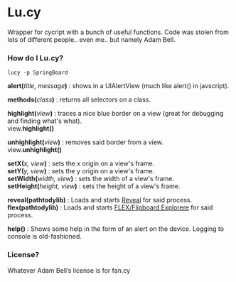 # Lu.cy

Wrapper for cycript with a bunch of useful functions. Code was stolen from lots of different people.. even me.. but namely Adam Bell.

### How do I Lu.cy?
```
lucy -p SpringBoard
```

**alert(**_title, message_**)** : shows <something> in a UIAlertView (much like alert() in javscript).

**methods(**_class_**)** : returns all selectors on a class.  
  
**highlight(**_view_**)** : traces a nice blue border on a view (great for debugging and finding what's what).  
view.**highlight()**

**unhighlight(**_view_**)** : removes said border from a view.  
view.**unhighlight()**  

**setX(**_x, view_**)** : sets the x origin on a view's frame.  
**setY(**_y, view_**)** : sets the y origin on a view's frame.  
**setWidth(**_width, view_**)** : sets the width of a view's frame.  
**setHeight(**_height, view_**)** : sets the height of a view's frame.  

**reveal(pathtodylib)** : Loads and starts [Reveal](http://www.revealapp.com) for said process.
**flex(pathtodylib)** : Loads and starts [FLEX/Flipboard Explorere](https://github.com/Flipboard/FLEX) for said process.

**help()** : Shows some help in the form of an alert on the device. Logging to console is old-fashioned.

### License?
Whatever Adam Bell’s license is for fan.cy

